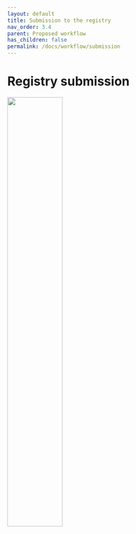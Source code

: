 ```yaml
---
layout: default
title: Submission to the registry
nav_order: 3.4
parent: Proposed workflow
has_children: false
permalink: /docs/workflow/submission
---
```


# Registry submission

<img src='../../files/submit.png' width='50%' > 